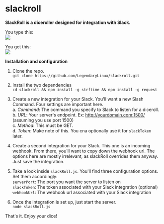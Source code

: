 # slackroll
**SlackRoll is a diceroller designed for integration with Slack.**

You type this:  
<img src="http://i.imgur.com/p8jSZT5.png"/>

You get this:  
<img src="http://i.imgur.com/noJxTba.png"/>  

**Installation and configuration**  

1. Clone the repo.  
`git clone https://github.com/LegendaryLinux/slackroll.git`  

2. Install the two dependencies  
`cd slackroll && npm install -g strftime && npm install -g request`  

3. Create a new integration for your Slack. You'll want a new Slash Command. Four settings are important here.  
  a. *Command*: The command you specify to Slack to listen for a diceroll.  
  b. *URL*: Your server's endpoint. Ex: http://yourdomain.com:1500/ (assuming you use port 1500)  
  c. *Method*: This must be GET.  
  d. *Token*: Make note of this. You cna optionally use it for `slackToken` later.

4. Create a second integration for your Slack. This one is an incoming webhook. From there, you'll want to copy down the webhook url. The options here are mostly irrelevant, as slackRoll overrides them anyway. Just save the integration.

5. Take a look inside `slackRoll.js`. You'll find three configuration options. Set them accordingly:  
`serverPort`: The port you want the server to listen on  
`slackToken`: The token associated with your Slack integration (optional)  
`webhookUrl`: The webhook url associated with your Slack integration  

6. Once the integration is set up, just start the server.  
`node slackRoll.js`

That's it. Enjoy your dice!
